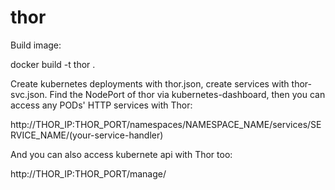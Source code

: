 # thor
Build image:

docker build -t thor .

Create kubernetes deployments with thor.json, create services with thor-svc.json.
Find the NodePort of thor via kubernetes-dashboard, then you can access any PODs' HTTP services with Thor:

http://THOR_IP:THOR_PORT/namespaces/NAMESPACE_NAME/services/SERVICE_NAME/(your-service-handler)

And you can also access kubernete api with Thor too:

http://THOR_IP:THOR_PORT/manage/
